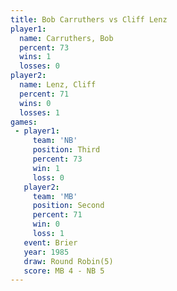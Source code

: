 ```yaml
---
title: Bob Carruthers vs Cliff Lenz
player1:               
  name: Carruthers, Bob
  percent: 73          
  wins: 1              
  losses: 0            
player2:               
  name: Lenz, Cliff    
  percent: 71          
  wins: 0              
  losses: 1            
games:
 - player1:         
     team: 'NB'     
     position: Third
     percent: 73    
     win: 1         
     loss: 0        
   player2:          
     team: 'MB'      
     position: Second
     percent: 71     
     win: 0          
     loss: 1         
   event: Brier        
   year: 1985          
   draw: Round Robin(5)
   score: MB 4 - NB 5  
---
```

